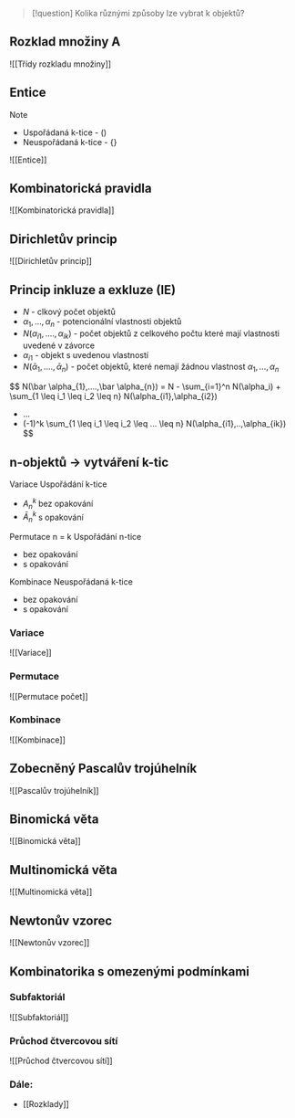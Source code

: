 
> [!question] 
> Kolika různými způsoby lze vybrat k objektů?

## Rozklad množiny A
![[Třídy rozkladu množiny]]


## Entice

> [!note]
>- Uspořádaná k-tice - $()$
>- Neuspořádaná k-tice - $\{\}$

![[Entice]]

## Kombinatorická pravidla
![[Kombinatorická pravidla]]

## Dirichletův princip
![[Dirichletův princip]]

## Princip inkluze a exkluze (IE)

- $N$ - clkový počet objektů
- $\alpha_1, ..., \alpha_n$ - potencionální vlastnosti objektů
- $N(\alpha_{i1},....,\alpha_{ik})$ - počet objektů z celkového počtu které mají vlastnosti uvedené v závorce
- $\alpha_{i1}$ - objekt s uvedenou vlastností
- $N(\bar \alpha_{1},....,\bar \alpha_{n})$ - počet objektů, které nemají žádnou vlastnost $\alpha_1, ...,\alpha_n$

$$
N(\bar \alpha_{1},....,\bar \alpha_{n}) = 
N - 
\sum_{i=1}^n N(\alpha_i) +
\sum_{1 \leq i_1 \leq i_2 \leq n} N(\alpha_{i1},\alpha_{i2})
+ ...
+ (-1)^k \sum_{1 \leq i_1 \leq i_2 \leq ... \leq n} N(\alpha_{i1},..,\alpha_{ik})
$$


## n-objektů -> vytváření k-tic

Variace
Uspořádání k-tice
- $A^k_n$ bez opakování
- $\bar A ^k_n$ s opakování

Permutace
n = k
Uspořádání n-tice
- bez opakování
- s opakování

Kombinace
Neuspořádaná k-tice
- bez opakování
- s opakování

### Variace
![[Variace]]

### Permutace
![[Permutace počet]]

### Kombinace
![[Kombinace]]


## Zobecněný Pascalův trojúhelník
![[Pascalův trojúhelník]]

## Binomická věta
![[Binomická věta]]
## Multinomická věta
![[Multinomická věta]]

## Newtonův vzorec
![[Newtonův vzorec]]

## Kombinatorika s omezenými podmínkami

### Subfaktoriál
![[Subfaktoriál]]

### Průchod čtvercovou sítí
![[Průchod čtvercovou sítí]]
### Dále:
- [[Rozklady]]


